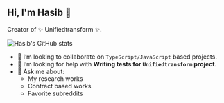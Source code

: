 ## Hi, I'm Hasib 👋

Creator of ✨ Unifiedtransform ✨.

![Hasib's GitHub stats](https://github-readme-stats.vercel.app/api?username=changeweb&theme=codeSTACKr&show_icons=true)

- 👯 I’m looking to collaborate on `TypeScript/JavaScript` based projects.
- 🤔 I’m looking for help with **Writing tests for `Unifiedtransform` project**.
- 💬 Ask me about:
  - My research works
  - Contract based works
  - Favorite subreddits
